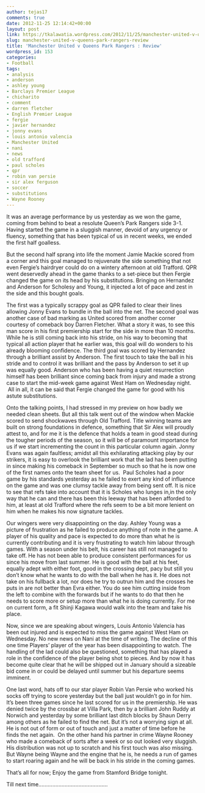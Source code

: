 ```yaml
---
author: tejas17
comments: true
date: 2012-11-25 12:14:42+00:00
layout: post
link: https://tkalawatia.wordpress.com/2012/11/25/manchester-united-v-queens-park-rangers-review/
slug: manchester-united-v-queens-park-rangers-review
title: 'Manchester United v Queens Park Rangers : Review'
wordpress_id: 153
categories:
- Football
tags:
- analysis
- anderson
- ashley young
- Barclays Premier League
- chicharito
- comment
- darren fletcher
- English Premier League
- fergie
- javier hernandez
- jonny evans
- louis antonio valencia
- Manchester United
- nani
- news
- old trafford
- paul scholes
- qpr
- robin van persie
- sir alex ferguson
- soccer
- substitutions
- Wayne Rooney
---
```


It was an average performance by us yesterday as we won the game, coming from behind to beat a resolute Queen’s Park Rangers side 3-1. Having started the game in a sluggish manner, devoid of any urgency or fluency, something that has been typical of us in recent weeks, we ended the first half goalless.

But the second half sprang into life the moment Jamie Mackie scored from a corner and this goal managed to rejuvenate the side something that not even Fergie’s hairdryer could do on a wintery afternoon at old Trafford. QPR went deservedly ahead in the game thanks to a set-piece but then Fergie changed the game on its head by his substitutions. Bringing on Hernandez and Anderson for Scholesy and Young, it injected a lot of pace and zest in the side and this bought goals.

The first was a typically scrappy goal as QPR failed to clear their lines allowing Jonny Evans to bundle in the ball into the net. The second goal was another case of bad marking as United scored from another corner courtesy of comeback boy Darren Fletcher. What a story it was, to see this man score in his first premiership start for the side in more than 10 months. While he is still coming back into his stride, on his way to becoming that typical all action player that he earlier was, this goal will do wonders to his already blooming confidence. The third goal was scored by Hernandez through a brilliant assist by Anderson. The first touch to take the ball in his stride and to control it was brilliant and the pass by Anderson to set it up was equally good. Anderson who has been having a quiet resurrection himself has been brilliant since coming back from injury and made a strong case to start the mid-week game against West Ham on Wednesday night.  All in all, it can be said that Fergie changed the game for good with his astute substitutions.

Onto the talking points, I had stressed in my preview on how badly we needed clean sheets. But all this talk went out of the window when Mackie scored to send shockwaves through Old Trafford. Title winning teams are built on strong foundations in defence, something that Sir Alex will proudly attest to, and for me it is the defence that holds a team in good stead during the tougher periods of the season, so it will be of paramount importance for us if we start incrementing the count in this particular column again. Jonny Evans was again faultless; amidst all this exhilarating attacking play by our strikers, it is easy to overlook the brilliant work that the lad has been putting in since making his comeback in September so much so that he is now one of the first names onto the team sheet for us.  Paul Scholes had a poor game by his standards yesterday as he failed to exert any kind of influence on the game and was one clumsy tackle away from being sent off. It is nice to see that refs take into account that it is Scholes who lunges in,in the only way that he can and there has been this leeway that has been afforded to him, at least at old Trafford where the refs seem to be a bit more lenient on him when he makes his now signature tackles.

Our wingers were very disappointing on the day. Ashley Young was a picture of frustration as he failed to produce anything of note in the game. A player of his quality and pace is expected to do more than what he is currently contributing and it is very frustrating to watch him labour through games. With a season under his belt, his career has still not managed to take off. He has not been able to produce consistent performances for us since his move from last summer. He is good with the ball at his feet, equally adept with either foot, good in the crossing dept, pacy but still you don’t know what he wants to do with the ball when he has it. He does not take on his fullback a lot, nor does he try to outrun him and the crosses he puts in are not better than Evra either. You do see him cutting inside from the left to combine with the forwards but if he wants to do that then he needs to score more or setup more than what he is doing currently. For me on current form, a fit Shinji Kagawa would walk into the team and take his place.

Now, since we are speaking about wingers, Louis Antonio Valencia has been out injured and is expected to miss the game against West Ham on Wednesday. No new news on Nani at the time of writing. The decline of this one time Players’ player of the year has been disappointing to watch. The handling of the lad could also be questioned, something that has played a role in the confidence of the player being shot to pieces. And by now it has become quite clear that he will be shipped out in January should a sizeable bid come in or could be delayed until summer but his departure seems imminent.

One last word, hats off to our star player Robin Van Persie who worked his socks off trying to score yesterday but the ball just wouldn’t go in for him. It’s been three games since he last scored for us in the premiership. He was denied twice by the crossbar at Villa Park, then by a brilliant John Ruddy at Norwich and yesterday by some brilliant last ditch blocks by Shaun Derry among others as he failed to find the net. But it’s not a worrying sign at all. He is not out of form or out of touch and just a matter of time before he finds the net again.  On the other hand his partner in crime Wayne Rooney who made a comeback of sorts after a week or so out looked very sluggish. His distribution was not up to scratch and his first touch was also missing. But Wayne being Wayne and the engine that he is, he needs a run of games to start roaring again and he will be back in his stride in the coming games.

That’s all for now; Enjoy the game from Stamford Bridge tonight.

Till next time………………………………………
